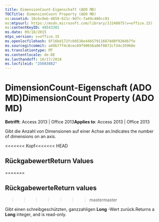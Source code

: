 ```yaml
---
title: DimensionCount-Eigenschaft (ADO MD)
TOCTitle: DimensionCount Property (ADO MD)
ms:assetid: 10c6c0eb-d859-621c-9d7c-fa49c480cc91
ms:mtpsurl: https://msdn.microsoft.com/library/JJ248875(v=office.15)
ms:contentKeyID: 48543301
ms.date: 09/18/2015
mtps_version: v=office.15
ms.openlocfilehash: 8f16bd172fcb9538e44b57911687dd0f920db7fe
ms.sourcegitcommit: a49b77f4c8cec69f90656a86f0872cf34c35968e
ms.translationtype: MT
ms.contentlocale: de-DE
ms.lasthandoff: 10/17/2018
ms.locfileid: "25603882"
---
```

# <a name="dimensioncount-property-ado-md"></a><span data-ttu-id="88565-102">DimensionCount-Eigenschaft (ADO MD)</span><span class="sxs-lookup"><span data-stu-id="88565-102">DimensionCount Property (ADO MD)</span></span>


<span data-ttu-id="88565-103">**Betrifft**: Access 2013 | Office 2013</span><span class="sxs-lookup"><span data-stu-id="88565-103">**Applies to**: Access 2013 | Office 2013</span></span>

<span data-ttu-id="88565-104">Gibt die Anzahl von Dimensionen auf einer Achse an.</span><span class="sxs-lookup"><span data-stu-id="88565-104">Indicates the number of dimensions on an axis.</span></span>

<span data-ttu-id="88565-105"><<<<<<< Kopf</span><span class="sxs-lookup"><span data-stu-id="88565-105"><<<<<<< HEAD</span></span>
## <a name="return-values"></a><span data-ttu-id="88565-106">Rückgabewert</span><span class="sxs-lookup"><span data-stu-id="88565-106">Return Values</span></span>
=======
## <a name="return-values"></a><span data-ttu-id="88565-107">Rückgabewerte</span><span class="sxs-lookup"><span data-stu-id="88565-107">Return values</span></span>
>>>>>>> <span data-ttu-id="88565-108">master</span><span class="sxs-lookup"><span data-stu-id="88565-108">master</span></span>

<span data-ttu-id="88565-109">Gibt einen schreibgeschützten, ganzzahligen **Long** -Wert zurück.</span><span class="sxs-lookup"><span data-stu-id="88565-109">Returns a **Long** integer, and is read-only.</span></span>

